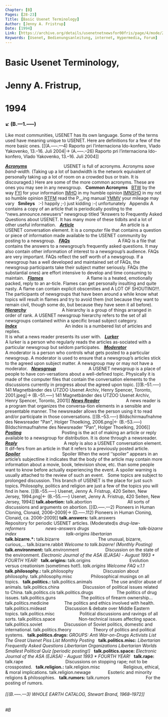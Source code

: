 ```yaml
---
Chapter: [B]
Pages: [28-23]
Title: [Basic Usenet Terminology]
Author: [Jenny A. Fristrup]
Date: [1994]
Link: [https://archive.org/details/usenetnetnewsfor00fris/page/4/mode/2up?q=talk]
Keywords: [Usenet, Bedienungsanleitung, internet, Hypermedia, Forum]
---
```


# Basic Usenet Terminology, 
# Jenny A. Fristrup, 
# 1994
### ↙ (B.––1.–––)
Like most communities, USENET has its own language. Some of the terms used have meaning unique to USENET. Here are definitions for a few of the more basic ones. [[(A.–––.––4) Raporto pri l’internaciona Ido-konfero, Vlado Yakovenko, 13.–16. Juli 2004|→ (A.–––.–26) Raporto pri l’internaciona Ido-konfero, Vlado Yakovenko, 13.–16. Juli 2004]]

<span style="font-style: italic; text-decoration: underline; padding-right: 113px;">**Acronyms**</span> USENET is full of acronyms. Acronyms _save band-width._ (Taking up a lot of bandwidth is the network equivalent of personally taking up a lot of room on a crowded bus or train. It is discouraged.) Here are some of the more common acronyms. These are ones you may see in any newsgroup.
&nbsp;
**Common Acronyms**
&nbsp;
<span style="text-decoration: underline;">BTW</span> by the way
<span style="text-decoration: underline;">FYI</span> for your information
<span style="text-decoration: underline;">IMHO</span> in my humble opinion
<span style="text-decoration: underline;">IMNSHO</span> in my not so humble opinion
<span style="text-decoration: underline;">RTFM</span> read the P__ing manual
<span style="text-decoration: underline;">YMMV</span> your mileage may vary
&nbsp;
**Smileys**
&nbsp;
:-) happily 
;-) just kidding
:-( unfortunately
&nbsp;
Appendix A contains a copy of an article that is periodically posting to the “news.announce.newusers” newsgroup titled “Answers to Frequently Asked Questions about USENET. It has many more of these tidbits and a lot of other useful information.
&nbsp;
<span style="font-style: italic; text-decoration: underline; padding-right: 145px;">**Article**</span> An article is a USENET conversation element. It is a computer file that contains a question or piece of information made available to the USENET community by posting to a newsgroup.
&nbsp;
<span style="font-style: italic; text-decoration: underline; padding-right: 150px;">**FAQs**</span> A FAQ is a file that contains the answers to a newsgroup’s frequently asked questions. It may also contain other information of interest to a newsgroup’s audience. FAQs are very important. FAQs reflect the self worth of a newsgroup. If a newsgroup has a well developed and maintained set of FAQs, the newsgroup participants take their subject matter seriously. FAQs (the substantial ones) are effort intensive to develop and time consuming to maintain.
&nbsp;
<span style="font-style: italic; text-decoration: underline; padding-right: 135px;">**Flames**</span> A flame is a heated, emotionally packed, reply to an ar-ticle. Flames can get personally insulting and quite nasty. A flame can contain explicit obscenities and A LOT OF SHOUTING!!!. The participants of newsgroups that have been around a while know what topics will result in flames and try to avoid them (not because they want to remain civil, though some do, but because they have seen it all before).
&nbsp;
<span style="font-style: italic; text-decoration: underline; padding-right: 110px;">**Hierarchy**</span> A hierarchy is a group of things arranged in order of rank. A USENET newsgroup hierarchy refers to the set of all newsgroups contained within a specific broad subject category.
&nbsp;
<span style="font-style: italic; text-decoration: underline; padding-right: 150px;">**Index**</span> An index is a numbered list of articles and replies.  
It is what a news reader presents its user with.
&nbsp;
<span style="font-style: italic; text-decoration: underline; padding-right: 140px;">**Lurker**</span> A lurker is a person who regularly reads the articles as-sociated with a particular newsgroup but seldom participates.
&nbsp;
<span style="font-style: italic; text-decoration: underline; padding-right: 105px;">**Moderator**</span> A moderator is a person who controls what gets posted to a particular newsgroup. A moderator is used to ensure that a newsgroup’s articles stick to the agreed upon subject matter. A newsgroup may or may not have a moderator.
&nbsp;
<span style="font-style: italic; text-decoration: underline; padding-right: 100px;">**Newsgroup**</span> A USENET newsgroup is a place of people to have con-versations about a well-defined topic. Physically it is made of the computer files that contain the conversation elements to the discussions currently in progress about the agreed upon topic.
[[(B.–51.–––) 141 Magnetbänder des UTZOO Usenet Archiv, Henry Spencer, Toronto, 2001.jpeg|→ (B.–51.–––) 141 Magnetbänder des UTZOO Usenet Archiv, Henry Spencer, Toronto, 2001]]
<span style="font-style: italic; text-decoration: underline; padding-right: 80px;">**News Reader**</span> A news reader is a program that organizes the conversa-tion elements in a sensible and presentable manner. The newsreader allows the person using it to read and/or participate in those conversations.
[[(B.–53.–––) Bildschirmaufnahme des Newsreader "Pan", Holger Thoelking, 2006.png|← (B.–53.–––) Bildschirmaufnahme des Newsreader "Pan", Holger Thoelking, 2006]]
<span style="font-style: italic; text-decoration: underline; padding-right: 125px;">**Posting**</span> Posting is the act of making an article or reply available to a newsgroup for distribution. It is done through a newsreader.
&nbsp;
<span style="font-style: italic; text-decoration: underline; padding-right: 145px;">**Reply**</span> A reply is also a USENET conversation element. It dif-fers from an article in that it refers to a previously posted article.
&nbsp;
<span style="font-style: italic; text-decoration: underline; padding-right: 130px;">**Spoiler**</span> Spoiler When the word ‘‘spoiler” appears in an article’s subjectline it indicates that the body of the article may contain more information about a movie, book, television show, etc. than some people want to know before actually experiencing the event. A spoiler warning is usually attached to the review of such an event.
&nbsp;
Some topics are subject to prolonged discussion. This branch of USENET is the place for just such topics. Philosophy, politics and religion are just a few of the topics you will find in here.
[[(B.–55.–––) Usenet, Jenny A. Fristrup, 420 Seiten, New Jersey, 1994.png|← (B.–55.–––) Usenet, Jenny A. Fristrup, 420 Seiten, New Jersey, 1994]]
**talk.abortion:**
<span style="padding-right: 110px;">talk.abortion</span> All sorts of discussions and arguments on abortion.
[[(D.–––.––2) Pioneers in Human Cloning, Clonaid, 2006–2009|→ (D.–––.112) Pioneers in Human Cloning, Clonaid, ca. 2006–2009]]
**talk.answers:**
<span style="padding-right: 110px;">talk.answers</span> Repository for periodic USENET articles. (Moderated)s
<span style="font-style: italic; padding-right: 60px;">drug-law-reformers</span> <span style="font-style: italic;">news-answers</span>
<span style="font-style: italic; padding-right: 155px;">drugs</span> <span style="font-style: italic;">talk-bizarre</span>
<span style="font-style: italic; padding-right: 155px;">index</span> <span style="font-style: italic;">talk-origins</span>
<span style="font-style: italic; padding-right: 155px;">libertarian</span>
&nbsp;
**talk.bizarre.*:**
<span style=" padding-right: 120px;">talk.bizarre</span> The unusual, bizarre, curious,...
talk.bizarre.rabbit
<span style="font-style: italic;">Welcome to talk.bizarre! (Monthly Posting)</span>
&nbsp;
**talk.environment:**
<span style="padding-right: 85px;">talk.environment</span>Discussion on the state of the environment.
<span style="font-style: italic;">Electronic Journal of the ASA (EJASA) - August 1993 * FOURTH YEAR!</span>
&nbsp;
**talk.origins:**
<span style=" padding-right: 125px;">talk.origins</span>Evolution versus creationism (sometimes hot!).
<span style="font-style: italic;">talk.origins Welcome FAQ v.1.1</span>
&nbsp;
**talk.philosophy.:**
<span style=" padding-right: 95px;">talk.philosophy</span>Discussion about philosophy.
<span style=" padding-right: 60px;">talk.philosophy.misc</span>Philosophical musings on all topics.
&nbsp;
**talk.politics.:**
<span style=" padding-right: 60px;">talk.politics.animals</span>The use and/or abuse of animals.
<span style=" padding-right: 75px;">talk.politics.china</span>Discussion of political issues related to China.
talk.politics.cis
<span style=" padding-right: 75px;">talk.politics.drugs</span>The politics of drug issues.
<span style=" padding-right: 80px;">talk.politics.guns</span>The politics of firearm ownership...
<span style=" padding-right: 50px;">talk.politics.medicine</span>The politics and ethics involved with health.
<span style=" padding-right: 60px;">talk.politics.mideast</span>Discussion & debate over Middle Eastern topics.
<span style=" padding-right: 80px;">talk.politics.misc</span>Political discussions and ravings of all sorts.
<span style=" padding-right: 75px;">talk.politics.space</span>Non-technical issues affecting space.
<span style=" padding-right: 70px;">talk.politics.soviet</span>Discussion of Soviet politics, domestic and international.
<span style=" padding-right: 70px;">talk.politics.theory</span>Theory of politics and political systems.
&nbsp;
**talk.politics.drugs:**
<span style="font-style: italic;">GROUPS: Anti War-on-Drugs Activists List</span>
<span style="font-style: italic;">The Great Usenet Piss List Monthly Posting</span>
&nbsp;
**talk.politics.misc:**
<span style="font-style: italic;">Libertarian Frequently Asked Questions</span>
<span style="font-style: italic;">Libertarian Organizations</span>
<span style="font-style: italic;">Libertarian Worlds Smallest Political Quiz [periodic posting!]</span>
&nbsp;
**talk.politics.space:**
<span style="font-style: italic;">Electronic Journal of the ASA (EJASA) - August 1993 * FOURTH YEAR!</span>
&nbsp;
**talk.rape:**
<span style=" padding-right: 135px;">talk.rape</span>Discussions on stopping rape; not to be crossposted.
&nbsp;
**talk.religion.:**
<span style=" padding-right: 75px;">talk.religion.misc</span>Religious, ethical, & moral implications.
<span style=" padding-right: 55px;">talk.religion.newage</span>Esoteric and minority religions & philosophies.
&nbsp;
**talk.rumors:**
<span style=" padding-right: 115px;">talk.rumors</span>For the posting of rumors.
&nbsp;

###### [[(B.–––.––3) WHOLE EARTH CATALOG, Stewart Brand, 1968–1972]]
###### #B